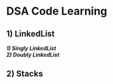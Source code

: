 # DSA Code Learning

## 1) LinkedList
***1) Singly LinkedList***
<br />
***2) Doubly LinkedList***

## 2) Stacks